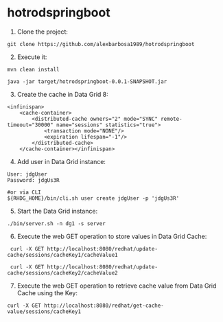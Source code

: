 # hotrodspringboot

1. Clone the project:
~~~
git clone https://github.com/alexbarbosa1989/hotrodspringboot
~~~

2. Execute it:

~~~
mvn clean install
~~~
~~~
java -jar target/hotrodspringboot-0.0.1-SNAPSHOT.jar
~~~

3. Create the cache in Data Grid 8:

~~~
<infinispan>
    <cache-container>
        <distributed-cache owners="2" mode="SYNC" remote-timeout="30000" name="sessions" statistics="true">
            <transaction mode="NONE"/>
            <expiration lifespan="-1"/>
        </distributed-cache>
    </cache-container></infinispan>
~~~

4. Add user in Data Grid instance:

~~~
User: jdgUser
Password: jdgUs3R

#or via CLI
${RHDG_HOME}/bin/cli.sh user create jdgUser -p 'jdgUs3R'
~~~

5. Start the Data Grid instance:

~~~
./bin/server.sh -n dg1 -s server 
~~~

6. Execute the web GET operation to store values in Data Grid Cache:

~~~
 curl -X GET http://localhost:8080/redhat/update-cache/sessions/cacheKey1/cacheValue1
~~~

~~~
 curl -X GET http://localhost:8080/redhat/update-cache/sessions/cacheKey2/cacheValue2
~~~

7. Execute the web GET operation to retrieve cache value from Data Grid Cache using the Key:

~~~
curl -X GET http://localhost:8080/redhat/get-cache-value/sessions/cacheKey1

~~~
